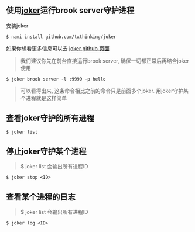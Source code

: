 ## 使用[joker](https://github.com/txthinking/joker)运行brook server守护进程

安装joker

```
$ nami install github.com/txthinking/joker
```

如果你想看更多信息可以去 [joker github 页面](https://github.com/txthinking/joker)

> 我们建议你先在前台直接运行brook server, 确保一切都正常后再结合joker使用

```
$ joker brook server -l :9999 -p hello
```

> 可以看得出来, 这条命令相比之前的命令只是前面多个joker. 用joker守护某个进程就是这样简单

## 查看joker守护的所有进程

```
$ joker list
```

## 停止joker守护某个进程

> $ joker list 会输出所有进程ID

```
$ joker stop <ID>
```

## 查看某个进程的日志

> $ joker list 会输出所有进程ID

```
$ joker log <ID>
```

